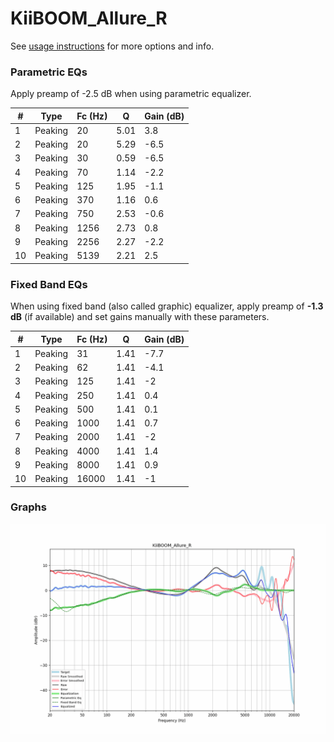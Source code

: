 # KiiBOOM_Allure_R
See [usage instructions](https://github.com/jaakkopasanen/AutoEq#usage) for more options and info.

### Parametric EQs
Apply preamp of -2.5 dB when using parametric equalizer.

|   # | Type    |   Fc (Hz) |    Q |   Gain (dB) |
|-----|---------|-----------|------|-------------|
|   1 | Peaking |        20 | 5.01 |         3.8 |
|   2 | Peaking |        20 | 5.29 |        -6.5 |
|   3 | Peaking |        30 | 0.59 |        -6.5 |
|   4 | Peaking |        70 | 1.14 |        -2.2 |
|   5 | Peaking |       125 | 1.95 |        -1.1 |
|   6 | Peaking |       370 | 1.16 |         0.6 |
|   7 | Peaking |       750 | 2.53 |        -0.6 |
|   8 | Peaking |      1256 | 2.73 |         0.8 |
|   9 | Peaking |      2256 | 2.27 |        -2.2 |
|  10 | Peaking |      5139 | 2.21 |         2.5 |

### Fixed Band EQs
When using fixed band (also called graphic) equalizer, apply preamp of **-1.3 dB** (if available) and set gains manually with these parameters.

|   # | Type    |   Fc (Hz) |    Q |   Gain (dB) |
|-----|---------|-----------|------|-------------|
|   1 | Peaking |        31 | 1.41 |        -7.7 |
|   2 | Peaking |        62 | 1.41 |        -4.1 |
|   3 | Peaking |       125 | 1.41 |        -2   |
|   4 | Peaking |       250 | 1.41 |         0.4 |
|   5 | Peaking |       500 | 1.41 |         0.1 |
|   6 | Peaking |      1000 | 1.41 |         0.7 |
|   7 | Peaking |      2000 | 1.41 |        -2   |
|   8 | Peaking |      4000 | 1.41 |         1.4 |
|   9 | Peaking |      8000 | 1.41 |         0.9 |
|  10 | Peaking |     16000 | 1.41 |        -1   |

### Graphs
![](./KiiBOOM_Allure_R.png)
